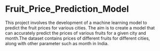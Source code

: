 # Fruit_Price_Prediction_Model
This project involves the development of a machine learning model to predict the fruit prices for various cities. The aim is to create a model that can accurately predict the prices of various fruits for a given city and month.The dataset contains prices of different fruits for different cities, along with other parameter such as month in India.
